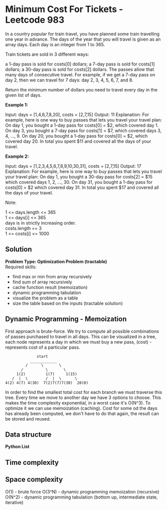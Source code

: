# Minimum Cost For Tickets - Leetcode 983
In a country popular for train travel, you have planned some train travelling one year in advance.  The days of the year that you will travel is given as an array days.  Each day is an integer from 1 to 365.

Train tickets are sold in 3 different ways:

a 1-day pass is sold for costs[0] dollars;
a 7-day pass is sold for costs[1] dollars;
a 30-day pass is sold for costs[2] dollars.
The passes allow that many days of consecutive travel.  For example, if we get a 7-day pass on day 2, then we can travel for 7 days: day 2, 3, 4, 5, 6, 7, and 8.

Return the minimum number of dollars you need to travel every day in the given list of days.

**Example 1:**

Input: days = [1,4,6,7,8,20], costs = [2,7,15]
Output: 11
Explanation: 
For example, here is one way to buy passes that lets you travel your travel plan:
On day 1, you bought a 1-day pass for costs[0] = $2, which covered day 1.
On day 3, you bought a 7-day pass for costs[1] = $7, which covered days 3, 4, ..., 9.
On day 20, you bought a 1-day pass for costs[0] = $2, which covered day 20.
In total you spent $11 and covered all the days of your travel.

**Example 2:**

Input: days = [1,2,3,4,5,6,7,8,9,10,30,31], costs = [2,7,15]
Output: 17
Explanation: 
For example, here is one way to buy passes that lets you travel your travel plan:
On day 1, you bought a 30-day pass for costs[2] = $15 which covered days 1, 2, ..., 30.
On day 31, you bought a 1-day pass for costs[0] = $2 which covered day 31.
In total you spent $17 and covered all the days of your travel.
 

Note:

1 <= days.length <= 365  
1 <= days[i] <= 365  
days is in strictly increasing order.  
costs.length == 3   
1 <= costs[i] <= 1000  
 
## Solution
**Problem Type: Optimization Problem (tractable)**  
Required skills:
- find max or min from array recursively
- find sum of array recursively
- cache function result (memoization)
- dynamic programming tabulation
- visualize the problem as a table
- size the table based on the inputs (tractable solution)

## Dynamic Programming - Memoization
First approach is brute-force. We try to compute all possible combinations of passes purchased to travel in all days. This can be visualized in a tree, each node represents a day in which we must buy a new pass, (cost) - represents cost of a particular pass.

```
              start  
           ____________
         /      \       \ 
       /          \       \  
     1(2)         1(7)     1(15)  
   /  |  \        /  |  \      \  
4(2) 4(7) 4(30)  7(2)7(7)7(30)  20(0)
```
In order to find the smallest total cost for each branch we must traverse this tree. Every time we move to another day we have 3 options to choose. This makes the time complexity exponential, in a worst case it's O(N^3).
To optimize it we can use memoization (caching). Cost for some od the days has already been computed, we don't have to do that again, the result can be stored and reused.


## Data structure
**Python List**

## Time complexity


## Space complexity
O(1) - brute force
O(3^N) - dynamic programming memoization (recursive)
O(N^2) - dynamic programming tabulation (bottom up, intermediate state, iterative)